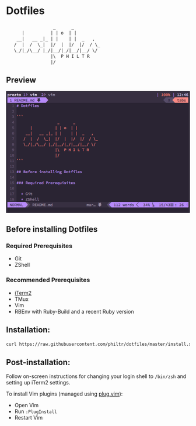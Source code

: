# Dotfiles

```
                  _      _
      |          | | o  | |
    __|   __ _|_ | |    | |  _   ,
   /  |  /  \_|  |/  |  |/  |/  / \_
   \_/|_/\__/ |_/|__/|_/|__/|__/ \/
                 |\  P H I L T R
                 |/
```

## Preview

![](preview.png)

## Before installing Dotfiles

### Required Prerequisites

  * Git
  * ZShell

### Recommended Prerequisites

  * [iTerm2](https://iterm2.com)
  * TMux
  * Vim
  * RBEnv with Ruby-Build and a recent Ruby version

## Installation:

```sh
curl https://raw.githubusercontent.com/philtr/dotfiles/master/install.sh | /bin/zsh
```

## Post-installation:

Follow on-screen instructions for changing your login shell to `/bin/zsh` and
setting up iTerm2 settings.

To install Vim plugins (managed using [plug.vim](https://github.com/junegunn/vim-plug)):

  * Open Vim
  * Run `:PlugInstall`
  * Restart Vim

